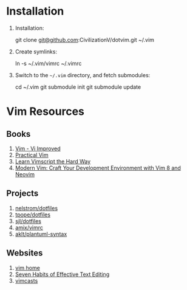 # Installation
1. Installation:

    git clone git@github.com:CivilizationV/dotvim.git ~/.vim

2. Create symlinks:

    ln -s ~/.vim/vimrc ~/.vimrc

3. Switch to the `~/.vim` directory, and fetch submodules:

    cd ~/.vim
    git submodule init
    git submodule update


# Vim Resources
## Books
1. [Vim - Vi Improved](http://www.truth.sk/vim/vimbook-OPL.pdf)
2. [Practical Vim](https://iccf-holland.org/vim_books.html#practical)
3. [Learn Vimscript the Hard Way](https://learnvimscriptthehardway.stevelosh.com/)
4. [Modern Vim: Craft Your Development Environment with Vim 8 and Neovim](https://www.amazon.com/Modern-Vim-Development-Environment-Neovim/dp/168050262X/ref=sr_1_4?keywords=vim&qid=1652414532&s=books&sr=1-4)

## Projects
1. [nelstrom/dotfiles](https://github.com/nelstrom/dotfiles)
2. [tpope/dotfiles](https://github.com/tpope/dotfiles)
3. [sjl/dotfiles](https://github.com/sjl/dotfiles)
4. [amix/vimrc](https://github.com/amix/vimrc)
5. [aklt/plantuml-syntax](https://github.com/aklt/plantuml-syntax)

## Websites
1. [vim home](https://www.vim.org/)
2. [Seven Habits of Effective Text Editing](http://www.moolenaar.net/habits.html)
3. [vimcasts](http://vimcasts.org/)
